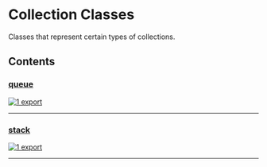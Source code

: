 # Collection Classes

<!-- SUMMARY:START -->

Classes that represent certain types of collections.

<!-- SUMMARY:END -->

## Contents

<!-- TOC:START -->

### [queue](https://github.com/JanMalch/ts-experiments/blob/master/src/collections/classes/queue.ts)

[![1 export](https://img.shields.io/badge/exports-1-blue)](https://github.com/JanMalch/ts-experiments/blob/master/src/collections/classes/queue.ts)

---

### [stack](https://github.com/JanMalch/ts-experiments/blob/master/src/collections/classes/stack.ts)

[![1 export](https://img.shields.io/badge/exports-1-blue)](https://github.com/JanMalch/ts-experiments/blob/master/src/collections/classes/stack.ts)

---

<!-- TOC:END -->

